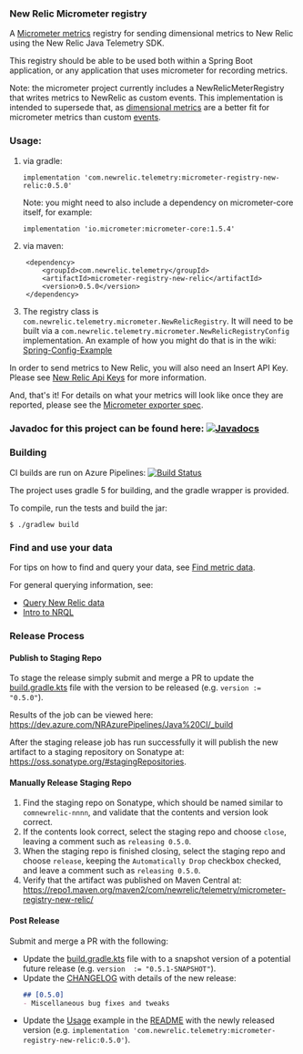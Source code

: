 ### New Relic Micrometer registry
A [Micrometer metrics](https://micrometer.io/) registry for sending dimensional metrics to New Relic using the New Relic Java Telemetry SDK.

This registry should be able to be used both within a Spring Boot application, or any application that uses
micrometer for recording metrics.

Note: the micrometer project currently includes a NewRelicMeterRegistry that writes metrics to NewRelic as 
custom events. This implementation is intended to supersede that, as [dimensional metrics](https://docs.newrelic.com/docs/using-new-relic/data/understand-data/new-relic-data-types#dimensional-metrics) are a better fit for micrometer metrics than custom [events](https://docs.newrelic.com/docs/using-new-relic/data/understand-data/new-relic-data-types#events-new-relic). 

### Usage:

1) via gradle: 
  
    `implementation 'com.newrelic.telemetry:micrometer-registry-new-relic:0.5.0'`

    Note: you might need to also include a dependency on micrometer-core itself, for example:

    `implementation 'io.micrometer:micrometer-core:1.5.4'`
    
2) via maven:

```
    <dependency>
        <groupId>com.newrelic.telemetry</groupId>
        <artifactId>micrometer-registry-new-relic</artifactId>
        <version>0.5.0</version>
    </dependency>
```

3) The registry class is `com.newrelic.telemetry.micrometer.NewRelicRegistry`. 
It will need to be built via a `com.newrelic.telemetry.micrometer.NewRelicRegistryConfig` implementation. An example of how you might do that is in the wiki: [Spring-Config-Example](https://github.com/newrelic/micrometer-registry-newrelic/wiki/Spring-Config-Example)

In order to send metrics to New Relic, you will also need an Insert API Key. Please see [New Relic Api Keys](https://docs.newrelic.com/docs/apis/get-started/intro-apis/types-new-relic-api-keys#) for more information.

And, that's it! For details on what your metrics will look like once they are reported, please see the [Micrometer exporter spec](https://github.com/newrelic/exporter-specs). 

### Javadoc for this project can be found here: [![Javadocs][javadoc-image]][javadoc-url]

### Building
CI builds are run on Azure Pipelines: 
[![Build Status](https://dev.azure.com/NRAzurePipelines/Java%20CI/_apis/build/status/PR%20build%20for%20Micrometer%20Registry?branchName=main)](https://dev.azure.com/NRAzurePipelines/Java%20CI/_build/latest?definitionId=2&branchName=main)

The project uses gradle 5 for building, and the gradle wrapper is provided.

To compile, run the tests and build the jar:

`$ ./gradlew build`

### Find and use your data

For tips on how to find and query your data, see [Find metric data](https://docs.newrelic.com/docs/data-ingest-apis/get-data-new-relic/metric-api/introduction-metric-api#find-data).

For general querying information, see:
- [Query New Relic data](https://docs.newrelic.com/docs/using-new-relic/data/understand-data/query-new-relic-data)
- [Intro to NRQL](https://docs.newrelic.com/docs/query-data/nrql-new-relic-query-language/getting-started/introduction-nrql)

### Release Process

#### Publish to Staging Repo

To stage the release simply submit and merge a PR to update the [build.gradle.kts](build.gradle.kts) file with the version to be released (e.g. `version := "0.5.0"`).

Results of the job can be viewed here: https://dev.azure.com/NRAzurePipelines/Java%20CI/_build

After the staging release job has run successfully it will publish the new artifact to a staging repository on Sonatype at: https://oss.sonatype.org/#stagingRepositories.

#### Manually Release Staging Repo

1. Find the staging repo on Sonatype, which should be named similar to `comnewrelic-nnnn`, and validate that the contents and version look correct.
2. If the contents look correct, select the staging repo and choose `close`, leaving a comment such as `releasing 0.5.0`.
3. When the staging repo is finished closing, select the staging repo and choose `release`, keeping the `Automatically Drop` checkbox checked, and leave a comment such as `releasing 0.5.0`.
4. Verify that the artifact was published on Maven Central at: https://repo1.maven.org/maven2/com/newrelic/telemetry/micrometer-registry-new-relic/

#### Post Release

Submit and merge a PR with the following:
* Update the [build.gradle.kts](build.gradle.kts) file with to a snapshot version of a potential future release (e.g. `version  := "0.5.1-SNAPSHOT"`).
* Update the [CHANGELOG](CHANGELOG.md) with details of the new release:
  ```markdown
  ## [0.5.0]
  - Miscellaneous bug fixes and tweaks
  ```
* Update the [Usage](#usage) example in the [README](README.md) with the newly released version (e.g. `implementation 'com.newrelic.telemetry:micrometer-registry-new-relic:0.5.0'`).

[javadoc-image]: https://www.javadoc.io/badge/com.newrelic.telemetry/micrometer-registry-new-relic.svg
[javadoc-url]: https://www.javadoc.io/doc/com.newrelic.telemetry/micrometer-registry-new-relic